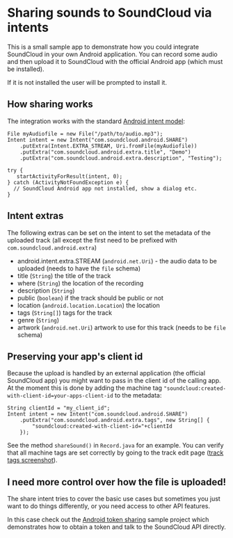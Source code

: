 # Sharing sounds to SoundCloud via intents

This is a small sample app to demonstrate how you could integrate SoundCloud in your
own Android application. You can record some audio and then upload it to
SoundCloud with the official Android app (which must be installed).

If it is not installed the user will be prompted to install it.

## How sharing works

The integration works with the standard [Android intent model][]:


    File myAudiofile = new File("/path/to/audio.mp3");
    Intent intent = new Intent("com.soundcloud.android.SHARE")
        .putExtra(Intent.EXTRA_STREAM, Uri.fromFile(myAudiofile))
        .putExtra("com.soundcloud.android.extra.title", "Demo")
        .putExtra("com.soundcloud.android.extra.description", "Testing");

    try {
       startActivityForResult(intent, 0);
    } catch (ActivityNotFoundException e) {
      // SoundCloud Android app not installed, show a dialog etc.
    }


## Intent extras

The following extras can be set on the intent to set the metadata of the
uploaded track (all except the first need to be prefixed with `com.soundcloud.android.extra`)

  * android.intent.extra.STREAM (`android.net.Uri`) - the audio data to be
  uploaded (needs to have the `file` schema)
  * title (`String`) the title of the track
  * where (`String`) the location of the recording
  * description (`String`)
  * public (`boolean`) if the track should be public or not
  * location (`android.location.Location`) the location
  * tags (`String[]`) tags for the track
  * genre (`String`)
  * artwork (`android.net.Uri`) artwork to use for this track (needs to be
  `file` schema)

## Preserving your app's client id

Because the upload is handled by an external application (the official SoundCloud app) you might want
to pass in the client id of the calling app. At the moment this is done by adding the machine tag
`"soundcloud:created-with-client-id=your-apps-client-id` to the metadata:

    String clientId = "my_client_id";
    Intent intent = new Intent("com.soundcloud.android.SHARE")
        .putExtra("com.soundcloud.android.extra.tags", new String[] {
            "soundcloud:created-with-client-id="+clientId
        });

See the method `shareSound()` in `Record.java` for an example. You can verify that all machine tags
are set correctly by going to the track edit page ([track tags screenshot][]).

## I need more control over how the file is uploaded!

The share intent tries to cover the basic use cases but sometimes you just want
to do things differently, or you need access to other API features.

In this case check out the [Android token sharing][] sample project which
demonstrates how to obtain a token and talk to the SoundCloud API directly.

[Android intent model]: http://developer.android.com/reference/android/content/Intent.html
[Android token sharing]: https://github.com/soundcloud/android-token-sharing
[track tags screenshot]: http://cl.ly/3b050S2L2w071m311P1m
